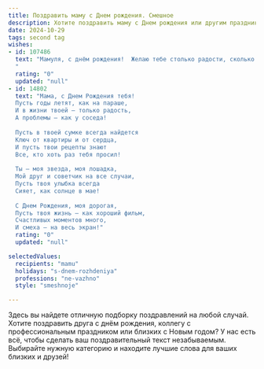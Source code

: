 ```yaml
---
title: Поздравить маму c Днем рождения. Смешное
description: Хотите поздравить маму c Днем рождения или другим праздником? Наш ИИ создаст незабываемое поздравление, а вы обязательно выделитесь среди других.  
date: 2024-10-29
tags: second tag
wishes:
- id: 107486
  text: "Мамуля, с днём рождения!  Желаю тебе столько радости, сколько морщин у тебя на лице… после того, как ты посмеёшься над моими шутками!  Пусть твой день будет полон веселья, а год – сладких (и не очень) сюрпризов!  Здоровья тебе стального, энергии – вечного двигателя, а терпения –  больше, чем у тебя меня.  Люблю тебя!
  "
  rating: "0"
  updated: "null"
- id: 14802
  text: "Мама, с Днем Рождения тебя!
  Пусть годы летят, как на параше,
  И в жизни твоей — только радость,
  А проблемы — как у соседа!
  
  Пусть в твоей сумке всегда найдется
  Ключ от квартиры и от сердца,
  И пусть твои рецепты знают
  Все, кто хоть раз тебя просил!
  
  Ты — моя звезда, моя лошадка,
  Мой друг и советчик на все случаи,
  Пусть твоя улыбка всегда
  Сияет, как солнце в мае!
  
  С Днем Рождения, моя дорогая,
  Пусть твоя жизнь — как хороший фильм,
  Счастливых моментов много,
  И смеха — на весь экран!"
  rating: "0"
  updated: "null"

selectedValues:
  recipients: "mamu"
  holidays: "s-dnem-rozhdeniya"
  professions: "ne-vazhno"
  style: "smeshnoje"

---
```


Здесь вы найдете отличную подборку поздравлений на любой случай.
Хотите поздравить друга с днём рождения, коллегу с профессиональным праздником или близких с Новым годом? У нас есть всё, чтобы сделать ваш поздравительный текст незабываемым. Выбирайте нужную категорию и находите лучшие слова для ваших близких и друзей!
